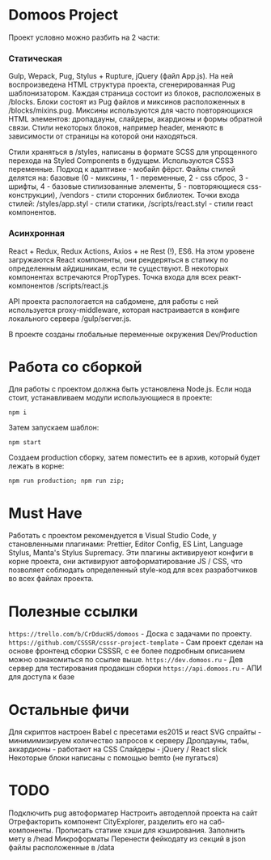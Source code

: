 # Domoos Project

Проект условно можно разбить на 2 части:

### Cтатическая

Gulp, Wepack, Pug, Stylus + Rupture, jQuery (файл App.js). На ней воспроизведена HTML структура проекта, сгенерированная Pug шаблонизатором. Каждая страница состоит из блоков, расположеных в /blocks. Блоки состоят из Pug файлов и миксинов расположенных в /blocks/mixins.pug. Миксины используются для часто повторяющихся HTML элементов: дропадауны, слайдеры, акардионы и формы обратной связи. Стили некоторых блоков, например header, меняютс в зависимости от страницы на которой они находяться.

Стили храняться в /styles, написаны в формате SCSS для упрощенного перехода на Styled Components в будущем. Используются CSS3 переменные. Подход к адаптивке - мобайл фёрст. Файлы стилей делятся на: базовые (0 - миксины, 1 - переменные, 2 - css сброс, 3 - шрифты, 4 - базовые стилизованные элементы, 5 - повторяющиеся css-конструкции), /vendors - стили сторонних библиотек. Точки входа стилей: /styles/app.styl - стили статики, /scripts/react.styl - стили react компонентов.

### Асинхронная

React + Redux, Redux Actions, Axios + не Rest (!), ES6. На этом уровене загружаются React компоненты, они рендеряться в статику по определенным айдишникам, если те существуют. В некоторых компонентах встречаются PropTypes. Точка входа для всех реaкт-компонентов /scripts/react.js

API проекта распологается на сабдомене, для работы с ней используется proxy-middleware, которая настраивается в конфиге локального сервера /gulp/server.js.

В проекте созданы глобальные переменные окружения Dev/Production

# Работа со сборкой

Для работы с проектом должна быть установлена Node.js. Если нода стоит, устанавливаем модули использующиеся в проекте:

```
npm i
```

Затем запускаем шаблон:

```
npm start
```

Создаем production сборку, затем поместить ее в архив, который будет лежать в корне:

```
npm run production; npm run zip;
```

# Must Have

Работать с проектом рекомендуется в Visual Studio Code, у становленными плагинами: Prettier, Editor Config, ES Lint, Language Stylus, Manta's Stylus Supremacy. Эти плагины активируеют конфиги в корне проекта, они активируют автоформатирование JS / CSS, что позволяет соблюдать определенный style-код для всех разработчиков во всех файлах проекта.

# Полезные ссылки

`https://trello.com/b/CrDducH5/domoos` - Доска с задачами по проекту.
`https://github.com/CSSSR/csssr-project-template` - Сам проект сделан на основе фронтенд сборки CSSSR, c ее более подробным описанием можно ознакомиться по ссылке выше.
`https://dev.domoos.ru` - Дев сервер для тестирования продакшн сборки
`https://api.domoos.ru` - АПИ для доступа к базе

# Остальные фичи

Для скриптов настроен Babel с пресетами es2015 и react
SVG спрайты - минимимизируем количество запросов к серверу
Дропдауны, табы, аккардионы - работают на CSS
Слайдеры - jQuery / React slick
Некоторые блоки написаны с помощью bemto (не пугаться)

# TODO

Подключить pug автоформатер
Настроить автодеплой проекта на сайт
Отрефакторить компонент CityExplorer, разделить его на саб-компоненты.
Прописать статике хэши для кэширования.
Заполнить мету в /head
Микроформаты
Перенести фейкодату из секций в json файлы расположенные в /data
